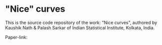 # "Nice" curves

This is the source code repository of the work: "Nice curves", 
authored by Kaushik Nath & Palash Sarkar of Indian Statistical Institute, Kolkata, India.

Paper-link: 

